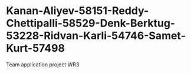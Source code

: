 # Kanan-Aliyev-58151-Reddy-Chettipalli-58529-Denk-Berktug-53228-Ridvan-Karli-54746-Samet-Kurt-57498
Team application project WR3
